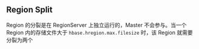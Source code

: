 ## Region Split

Region 的分裂是在 RegionServer 上独立运行的，Master 不会参与。当一个 Region 内的存储文件大于 ```hbase.hregion.max.filesize``` 时，该 Region 就需要分裂为两个